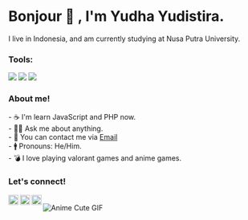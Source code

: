 # <summary><strong>Bonjour 👋 , I'm Yudha Yudistira.</strong></summary>
I live in Indonesia, and am currently studying at Nusa Putra University.

### <summary><strong>Tools:</strong></summary>
<p>
    <img src="https://img.shields.io/badge/Code-VScode%20Studio-blue" />
    <img src="https://img.shields.io/badge/OS-Windows-blue" />
    <img src="https://img.shields.io/badge/OS-Ubuntu-yellow" />
</p>

### <summary><strong>About me!</strong></summary>
<p>
    - ☕ I'm learn JavaScript and PHP now.</br>
    - 🙎‍♂️ Ask me about anything.</br>
    - 📨 You can contact me via <a href="mailto:yudha.yudistira_ti24@nusaputra.ac.id">Email</a>  </br>
    - 🚹 Pronouns: He/Him. </br>
    - 💣 I love playing valorant games and anime games. </br>
<p>
 
### <summary><strong>Let's connect!</strong></summary>
<a href="https://www.facebook.com/yuddxd/">
  <img align="left" alt="Goo's Twitter" width="20px" src="https://simpleicons.vercel.app/facebook/000" />
</a>
<a href="https://www.instagram.com/yudayudii_/">
  <img align="left" alt="Goo's Instagram" width="20px" src="https://simpleicons.vercel.app/instagram/000" />
</a>
<a href="https://www.youtube.com/@kyozixzero">
  <img align="left" alt="Goo's Blog" width="20px" src="https://simpleicons.vercel.app/youtube/000" />
</a>
<br>
<img align="center" src="https://media.tenor.com/3fL9-fKZtN8AAAAC/anime-cute.gif" alt="Anime Cute GIF">
